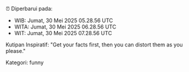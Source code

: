 ⏰ Diperbarui pada:
- WIB: Jumat, 30 Mei 2025 05.28.56 UTC
- WITA: Jumat, 30 Mei 2025 06.28.56 UTC
- WIT: Jumat, 30 Mei 2025 07.28.56 UTC

Kutipan Inspiratif:
"Get your facts first, then you can distort them as you please."


Kategori: funny

